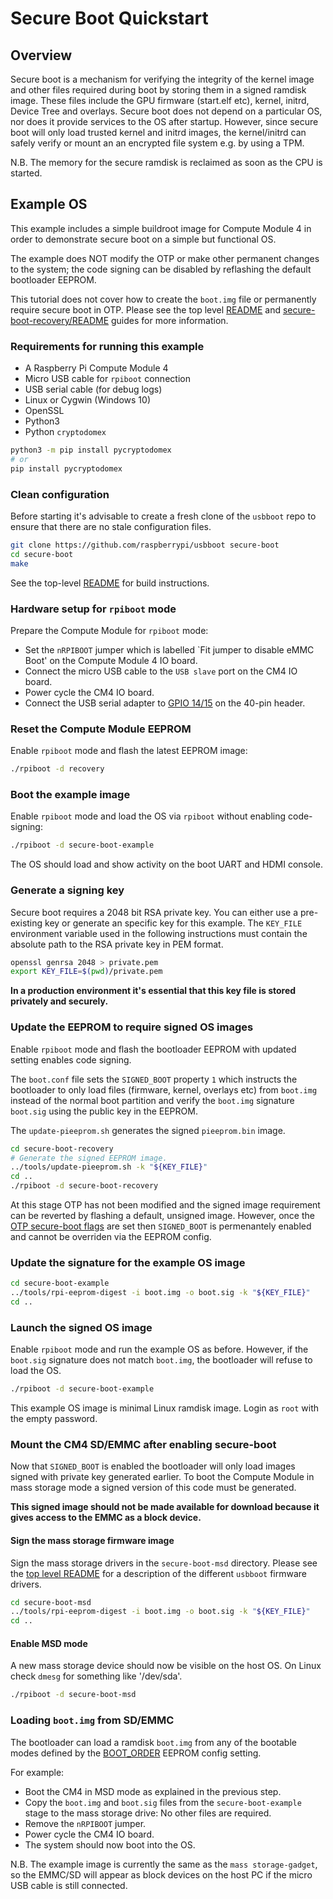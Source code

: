 # Secure Boot Quickstart

## Overview
Secure boot is a mechanism for verifying the integrity of the kernel image and 
other files required during boot by storing them in a signed ramdisk image.
These files include the GPU firmware (start.elf etc), kernel, initrd, Device Tree
and overlays.
Secure boot does not depend on a particular OS, nor does it provide services
to the OS after startup. However, since secure boot will only load trusted 
kernel and initrd images, the kernel/initrd can safely verify or mount an
an encrypted file system e.g. by using a TPM.

N.B. The memory for the secure ramdisk is reclaimed as soon as the CPU is started.

## Example OS
This example includes a simple buildroot image for Compute Module 4 in order
to demonstrate secure boot on a simple but functional OS.

The example does NOT modify the OTP or make other permanent changes to the system;
 the code signing can be disabled by reflashing the default bootloader EEPROM.

This tutorial does not cover how to create the `boot.img` file or permanently
require secure boot in OTP. Please see the top level [README](../Readme.md#building) and
[secure-boot-recovery/README](../secure-boot-recovery/README.md) guides for
more information.

### Requirements for running this example
* A Raspberry Pi Compute Module 4
* Micro USB cable for `rpiboot` connection
* USB serial cable (for debug logs)
* Linux or Cygwin (Windows 10)
* OpenSSL
* Python3
* Python `cryptodomex`

```bash
python3 -m pip install pycryptodomex
# or
pip install pycryptodomex
```

### Clean configuration
Before starting it's advisable to create a fresh clone of the `usbboot` repo
to ensure that there are no stale configuration files.

```bash
git clone https://github.com/raspberrypi/usbboot secure-boot
cd secure-boot
make
```
See the top-level [README](../Readme.md) for build instructions.

### Hardware setup for `rpiboot` mode
Prepare the Compute Module for `rpiboot` mode:

* Set the `nRPIBOOT` jumper which is labelled `Fit jumper to disable eMMC Boot' on the Compute Module 4 IO board.
* Connect the micro USB cable to the `USB slave` port on the CM4 IO board.
* Power cycle the CM4 IO board.
* Connect the USB serial adapter to [GPIO 14/15](https://www.raspberrypi.com/documentation/computers/os.html#gpio-and-the-40-pin-header) on the 40-pin header.

### Reset the Compute Module EEPROM
Enable `rpiboot` mode and flash the latest EEPROM image:
```bash
./rpiboot -d recovery
```

### Boot the example image
Enable `rpiboot` mode and load the OS via `rpiboot` without enabling code-signing:
```bash
./rpiboot -d secure-boot-example
```
The OS should load and show activity on the boot UART and HDMI console.

### Generate a signing key
Secure boot requires a 2048 bit RSA private key. You can either use a pre-existing
key or generate an specific key for this example. The `KEY_FILE` environment variable
used in the following instructions must contain the absolute path to the RSA private key in
PEM format.

```bash
openssl genrsa 2048 > private.pem
export KEY_FILE=$(pwd)/private.pem
```

**In a production environment it's essential that this key file is stored privately and securely.**

### Update the EEPROM to require signed OS images
Enable `rpiboot` mode and flash the bootloader EEPROM with updated setting enables code signing.

The `boot.conf` file sets the `SIGNED_BOOT` property `1` which instructs the bootloader to only
load files (firmware, kernel, overlays etc) from `boot.img` instead of the normal boot partition and verify the `boot.img` signature `boot.sig` using the public key in the EEPROM.

The `update-pieeprom.sh` generates the signed `pieeprom.bin` image.

```bash
cd secure-boot-recovery
# Generate the signed EEPROM image.
../tools/update-pieeprom.sh -k "${KEY_FILE}"
cd ..
./rpiboot -d secure-boot-recovery
```

At this stage OTP has not been modified and the signed image requirement can be reverted by flashing a default, unsigned image. 
However, once the [OTP secure-boot flags](../secure-boot-recovery/README.md#locking-secure-boot-mode) are set then `SIGNED_BOOT` is permenantely enabled and cannot be overriden via the EEPROM config.


### Update the signature for the example OS image
```bash
cd secure-boot-example
../tools/rpi-eeprom-digest -i boot.img -o boot.sig -k "${KEY_FILE}"
cd ..
```

### Launch the signed OS image
Enable `rpiboot` mode and run the example OS as before. However, if the
`boot.sig` signature does not match `boot.img`, the bootloader will refuse to
load the OS.

```bash
./rpiboot -d secure-boot-example
```

This example OS image is minimal Linux ramdisk image. Login as `root` with the empty password.

### Mount the CM4 SD/EMMC after enabling secure-boot
Now that `SIGNED_BOOT` is enabled the bootloader will only load images signed with private key generated earlier. 
To boot the Compute Module in mass storage mode a signed version of this code must be generated.  
  
**This signed image should not be made available for download because it gives access to the EMMC as a block device.**


#### Sign the mass storage firmware image
Sign the mass storage drivers in the `secure-boot-msd` directory. Please see the [top level README](../Readme.md#compute-module-4-extensions) for a description of the different `usbboot` firmware drivers.
```bash
cd secure-boot-msd
../tools/rpi-eeprom-digest -i boot.img -o boot.sig -k "${KEY_FILE}"
cd ..
```

#### Enable MSD mode
A new mass storage device should now be visible on the host OS. On Linux check `dmesg` for something like '/dev/sda'.
```bash
./rpiboot -d secure-boot-msd
```

### Loading `boot.img` from SD/EMMC
The bootloader can load a ramdisk `boot.img` from any of the bootable modes defined by the [BOOT_ORDER](https://www.raspberrypi.com/documentation/computers/raspberry-pi.html#BOOT_ORDER) EEPROM config setting.

For example:

* Boot the CM4 in MSD mode as explained in the previous step.
* Copy the `boot.img` and `boot.sig` files from the `secure-boot-example` stage to the mass storage drive: No other files are required.
* Remove the `nRPIBOOT` jumper.
* Power cycle the CM4 IO board.
* The system should now boot into the OS.

N.B. The example image is currently the same as the `mass storage-gadget`, so the EMMC/SD will appear as block devices on the host PC if the micro USB cable is still connected.

